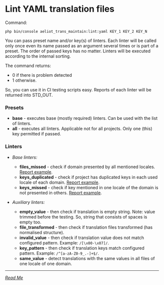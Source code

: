 Lint YAML translation files
===========================

Command:
```shell
php bin/console aeliot_trans_maintain:lint:yaml KEY_1 KEY_2 KEY_N
```

You can pass preset name and/or key(s) of linters.
Each linter will be called only once even its name passed as an argument several times or is part of a preset.
The order of passed keys has no matter. Linters will be executed according to the internal sorting.

The command returns:
- 0 if there is problem detected
- 1 otherwise. 

So, you can use it in CI testing scripts easy. Reports of each linter will be returned into STD_OUT.

### Presets
- **base** - executes base (mostly required) linters. Can be used with the list of linters.
- **all** - executes all linters. Applicable not for all projects. Only one (this) key permitted if passed.

### Linters

- _Base linters:_
  - **files_missed** - check if domain presented by all mentioned locales. [Report example](./reports/files_missed.md).
  - **keys_duplicated** - check if project has duplicated keys in each used locale of each domain. [Report example](./reports/files_missed.md).
  - **keys_missed** - check if key mentioned in one locale of the domain is not presented in others. [Report example](./reports/files_missed.md).

- _Auxiliary linters:_
  - **empty_value** - then check if translation is empty string. Note: value trimmed before the testing. So, string that consists of spaces is empty too.
  - **file_transformed** - then check if translation files transformed (has normalised structure).
  - **invalid_value** - then check if translation value does not match configured pattern. Example: `/[\x00-\x07]/`.
  - **key_pattern** - then check if translation keys match configured pattern. Example: `/^[a-zA-Z0-9_.-]+$/`.
  - **same_value** - detect translations with the same values in all files of one locale of one domain.

---
*[Read Me](../../README.md)*
